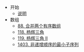 * 开始
  * [说明](README.md)
* 数组
  * [88. 合并两个有序数组](docs/array/0088.merge-sorted-array.md)
  * [118. 杨辉三角](docs/array/0118.pascals-triangle.md)
  * [119. 杨辉三角 II](docs/array/0119.pascals-triangle-ii.md)
  * [1403. 非递增顺序的最小子序列](docs/array/1403.minimum-subsequence-in-non-increasing-order.md)